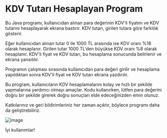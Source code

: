 # KDV Tutarı Hesaplayan Program

Bu Java programı, kullanıcıdan alınan para değerinin KDV'li fiyatını ve KDV tutarını hesaplayarak ekrana bastırır. KDV tutarı, girilen tutara göre farklılık gösterir.

Eğer kullanıcıdan alınan tutar 0 ile 1000 TL arasında ise KDV oranı %18 olarak hesaplanır. Girilen tutar 1000 TL'den büyükse KDV oranı %8 olarak hesaplanır. KDV'li fiyat ve KDV tutarı, bu hesaplama sonucunda belirlenir ve ekrana yansıtılır.

Programın çalışması sırasında kullanıcıdan para değeri girilir ve hesaplama yapıldıktan sonra KDV'li fiyat ve KDV tutarı ekrana yazdırılır.

Bu program, kullanıcıların KDV hesaplamalarını kolay ve hızlı bir şekilde yapmalarına yardımcı olmayı amaçlar. Kodu kullanırken, lütfen para değerini doğru bir şekilde girerek doğru sonuçları elde edeceğinizden emin olunuz.

Katkılarınız ve geri bildirimleriniz her zaman açıktır, böylece programı daha da geliştirebiliriz.

![image](https://github.com/esmanur-karatas/javaAlgorithmExamples/assets/83882274/9384af02-e08b-4c3e-9505-f4ec665678ae)


İyi kullanımlar!
